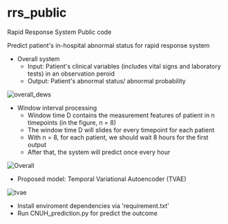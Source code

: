 # rrs_public
Rapid Response System Public code

Predict patient's in-hospital abnormal status for rapid response system 

- Overall system
  + Input: Patient's clinical variables (includes vital signs and laboratory tests) in an observation peroid
  + Output: Patient's abnormal status/ abnormal probability

![overall_dews](https://user-images.githubusercontent.com/35287087/163348381-d9abc484-6138-40c4-9a2d-89e5ce99ebdc.png)

- Window interval processing
  + Window time D contains the measurement features of patient in n timepoints (in the figure, n = 8)
  + The window time D will slides for every timepoint for each patient
  + With n = 8, for each patient, we should wait 8 hours for the first output
  + After that, the system will predict once every hour

![Overall](https://user-images.githubusercontent.com/35287087/163349152-3e5ed442-0777-4b32-992f-0b1fff4fe670.png)

- Proposed model: Temporal Variational Autoencoder (TVAE)

![tvae](https://user-images.githubusercontent.com/35287087/163350134-c0ebd45c-2bfe-42a7-b5f4-a38b1f265b4b.png)


- Install enviroment dependencies via 'requirement.txt'
- Run CNUH_prediction.py for predict the outcome
